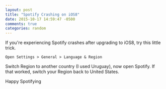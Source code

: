```yaml
---
layout: post
title: "Spotify Crashing on iOS8"
date: 2015-10-17 14:59:47 -0500
comments: true
categories: random
---
```


If you're experiencing Spotify crashes after upgrading to iOS8, try this little trick.

    Open Settings > General > Language & Region

Switch Region to another country (I used Uruguay), now open Spotify. If that worked, switch your Region back to United States.

Happy Spotifying
